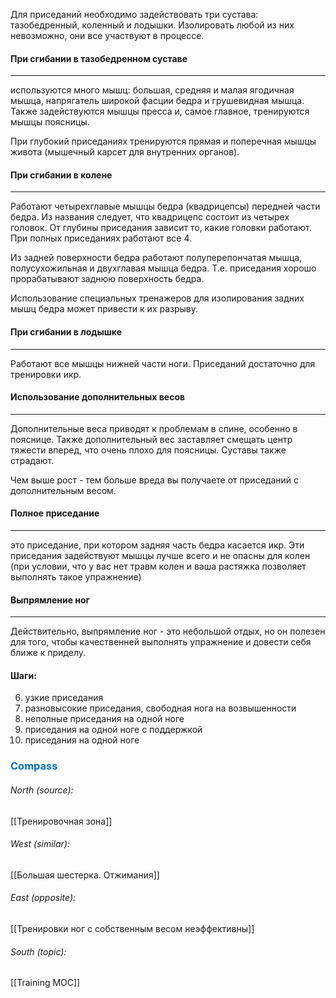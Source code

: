 Для приседаний необходимо задействовать три сустава: тазобедренный, коленный и лодышки. Изолировать любой из них невозможно, они все участвуют в процессе.

#### При сгибании в тазобедренном суставе
___
используются много мышц: большая, средняя и малая ягодичная мышца, напрягатель широкой фасции бедра и грушевидная мышца. Также задействуются мышцы пресса и, самое главное, тренируются мышцы поясницы.

При глубокий приседаниях тренируются прямая и поперечная мышцы живота (мышечный карсет для внутренних органов).

#### При сгибании в колене
___
Работают четырехглавые мышцы бедра  (квадрицепсы) передней части бедра. Из названия следует, что квадрицепс состоит из четырех головок. От глубины приседания зависит то, какие головки работают. При полных приседаниях работают все 4.

Из задней поверхности бедра работают полуперепончатая мышца, полусухожильная и двухглавая мышца бедра. Т.е. приседания хорошо прорабатывают заднюю поверхность бедра. 

Использование специальных тренажеров для изолирования задних мышц бедра может привести к их разрыву. 

#### При сгибании в лодышке
___
Работают все мышцы нижней части ноги. Приседаний достаточно для тренировки икр.

#### Использование дополнительных весов
___
Дополнительные веса приводят к проблемам в спине, особенно в пояснице. Также дополнительный вес заставляет смещать центр тяжести вперед, что очень плохо для поясницы. Суставы также страдают.

Чем выше рост - тем больше вреда вы получаете от приседаний с дополнительным весом.

#### Полное приседание
___
это приседание, при котором задняя часть бедра касается икр. Эти приседания задействуют мышцы лучше всего и не опасны для колен (при условии, что у вас нет травм колен и ваша растяжка позволяет выполнять такое упражнение)

#### Выпрямление ног
___
Действительно, выпрямление ног - это небольшой отдых, но он полезен для того, чтобы качественней выполнять упражнение и довести себя ближе к приделу.

#### Шаги:
6) узкие приседания
7) разновысокие приседания, свободная нога на возвышенности
8) неполные приседания на одной ноге
9) приседания на одной ноге с поддержкой
10) приседания на одной ноге






### <span style="color:#0070c0">Compass</span>
###### North (source):
[[Тренировочная зона]]

###### West (similar):
[[Большая шестерка. Отжимания]]

###### East (opposite):
[[Тренировки ног с собственным весом неэффективны]]

###### South (topic):
[[Training MOC]]

